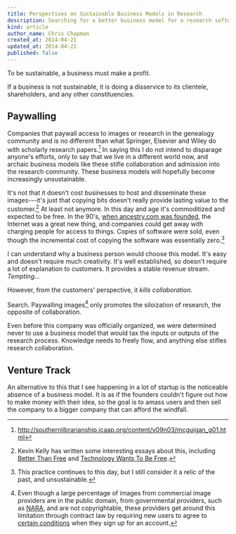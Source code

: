 ```yaml
---
title: Perspectives on Sustainable Business Models in Research
description: Searching for a better business model for a research software company
kind: article
author_name: Chris Chapman
created_at: 2014-04-21
updated_at: 2014-04-21
published: false
---
```


To be sustainable, a business must make a profit.

If a business is not sustainable, it is doing a disservice to its clientele,
shareholders, and any other constituencies.



<!--MORE-->

## Paywalling

Companies that paywall access to images or research in the genealogy community
and is no different than what Springer, Elsevier and Wiley do with scholarly
research papers.[^journal-publishers] In saying this I do not intend to
disparage anyone's efforts, only to say that we live in a different world now,
and archaic business models like these stifle collaboration and admission into
the research community. These business models will hopefully become
increasingly unsustainable.

It's not that it doesn't cost businesses to host and disseminate
these images---it's just that copying bits doesn't really provide lasting value
to the customer.[^bits] At least not anymore. In this day and age it's
commoditized and expected to be free. In the 90's, [when ancestry.com was
founded](http://corporate.ancestry.com/about-ancestry/company-info/company-history/),
the Internet was a great new thing, and companies could get away with charging
people for access to things. Copies of software were sold, even though the
incremental cost of copying the software was essentially zero.[^buy-software]

I can understand why a business person would choose this model. It's easy and
doesn't require much creativity. It's well established, so doesn't require a
lot of explanation to customers. It provides a stable revenue stream.
_Tempting_...

However, from the customers' perspective, it _kills collaboration_.

Search. Paywalling images[^contract-law] only promotes the siloization of
research, the opposite of collaboration.

Even before this company was officially organized, we were
determined never to use a business model that would tax the inputs or outputs
of the research process. Knowledge needs to freely flow, and anything else
stifles research collaboration.

## Venture Track

An alternative to this that I see happening in a lot of startup is the
noticeable absence of a business model. It is as if the founders couldn't
figure out how to make money with their idea, so the goal is to amass users and
then sell the company to a bigger company that can afford the windfall.

[^journal-publishers]: http://southernlibrarianship.icaap.org/content/v09n03/mcguigan_g01.html

[^bits]: Kevin Kelly has written some interesting essays about this, including
    [Better Than Free](http://kk.org/thetechnium/2008/01/better-than-fre/) and
    [Technology Wants To Be Free](http://kk.org/thetechnium/2007/11/technology-want/).

[^buy-software]: This practice continues to this day, but I still consider it a
    relic of the past, and unsustainable.

[^contract-law]: Even though a large percentage of images from commercial image
    providers are in the public domain, from governmental providers, such as
    [NARA](http://nara.gov), and are not copyrightable, these providers get
    around this limitation through contract law by requiring new users to agree
    to [certain conditions](http://www.ancestry.com/cs/legal/termsandconditions)
    when they sign up for an account.
